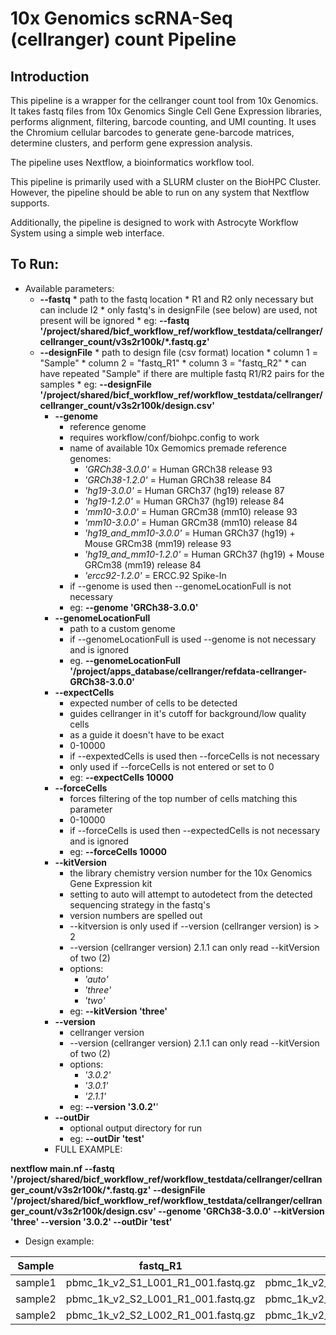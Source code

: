 10x Genomics scRNA-Seq (cellranger) count Pipeline
==================================================

Introduction
------------

This pipeline is a wrapper for the cellranger count tool from 10x Genomics. It takes fastq files from 10x Genomics Single Cell Gene Expression libraries, performs alignment, filtering, barcode counting, and UMI counting. It uses the Chromium cellular barcodes to generate gene-barcode matrices, determine clusters, and perform gene expression analysis.

The pipeline uses Nextflow, a bioinformatics workflow tool.

This pipeline is primarily used with a SLURM cluster on the BioHPC Cluster. However, the pipeline should be able to run on any system that Nextflow supports.

Additionally, the pipeline is designed to work with Astrocyte Workflow System using a simple web interface.

To Run:
-------

* Available parameters:
  * **--fastq**
        * path to the fastq location
        * R1 and R2 only necessary but can include I2
        * only fastq's in designFile (see below) are used, not present will be ignored
        * eg: **--fastq '/project/shared/bicf_workflow_ref/workflow_testdata/cellranger/cellranger_count/v3s2r100k/\*.fastq.gz'**
  * **--designFile**
        * path to design file (csv format) location
        * column 1 = "Sample"
        * column 2 = "fastq_R1"
        * column 3 = "fastq_R2"
        * can have repeated "Sample" if there are multiple fastq R1/R2 pairs for the samples
        * eg: **--designFile '/project/shared/bicf_workflow_ref/workflow_testdata/cellranger/cellranger_count/v3s2r100k/design.csv'**
    * **--genome**
        * reference genome
        * requires workflow/conf/biohpc.config to work
        * name of available 10x Gemomics premade reference genomes:
            * *'GRCh38-3.0.0'* = Human GRCh38 release 93
            * *'GRCh38-1.2.0'* = Human GRCh38 release 84
            * *'hg19-3.0.0'* = Human GRCh37 (hg19) release 87
            * *'hg19-1.2.0'* = Human GRCh37 (hg19) release 84
            * *'mm10-3.0.0'* = Human GRCm38 (mm10) release 93
            * *'mm10-3.0.0'* = Human GRCm38 (mm10) release 84
            * *'hg19_and_mm10-3.0.0'* = Human GRCh37 (hg19) + Mouse GRCm38 (mm19) release 93
            * *'hg19_and_mm10-1.2.0'* = Human GRCh37 (hg19) + Mouse GRCm38 (mm19) release 84
            * *'ercc92-1.2.0'* = ERCC.92 Spike-In
        * if --genome is used then --genomeLocationFull is not necessary
        * eg: **--genome 'GRCh38-3.0.0'**
    * **--genomeLocationFull**
        * path to a custom genome
        * if --genomeLocationFull is used --genome is not necessary and is ignored
        * eg. **--genomeLocationFull '/project/apps_database/cellranger/refdata-cellranger-GRCh38-3.0.0'**
    * **--expectCells**
        * expected number of cells to be detected
        * guides cellranger in it's cutoff for background/low quality cells
        * as a guide it doesn't have to be exact
        * 0-10000
        * if --expextedCells is used then --forceCells is not necessary
        * only used if --forceCells is not entered or set to 0
        * eg: **--expectCells 10000**
    * **--forceCells**
        * forces filtering of the top number of cells matching this parameter
        * 0-10000
        * if --forceCells is used then --expectedCells is not necessary and is ignored
        * eg: **--forceCells 10000**
    * **--kitVersion**
        * the library chemistry version number for the 10x Genomics Gene Expression kit
        * setting to auto will attempt to autodetect from the detected sequencing strategy in the fastq's
        * version numbers are spelled out
        * --kitversion is only used if --version (cellranger version) is > 2
        * --version (cellranger version) 2.1.1 can only read --kitVersion of two (2)
        * options:
            * *'auto'*
            * *'three'*
            * *'two'*
        * eg: **--kitVersion 'three'**
    * **--version**
        * cellranger version
        * --version (cellranger version) 2.1.1 can only read --kitVersion of two (2)
        * options:
            * *'3.0.2'*
            * *'3.0.1'*
            * *'2.1.1'*
        * eg: **--version '3.0.2'**'
    * **--outDir**
        * optional output directory for run
        * eg: **--outDir 'test'**
    * FULL EXAMPLE:

**nextflow main.nf --fastq '/project/shared/bicf_workflow_ref/workflow_testdata/cellranger/cellranger_count/v3s2r100k/\*.fastq.gz' --designFile '/project/shared/bicf_workflow_ref/workflow_testdata/cellranger/cellranger_count/v3s2r100k/design.csv' --genome 'GRCh38-3.0.0' --kitVersion 'three' --version '3.0.2' --outDir 'test'**

* Design example:

| Sample  | fastq_R1                           | fastq_R2                           |
|---------|------------------------------------|------------------------------------|
| sample1 | pbmc_1k_v2_S1_L001_R1_001.fastq.gz | pbmc_1k_v2_S1_L001_R2_001.fastq.gz |
| sample2 | pbmc_1k_v2_S2_L001_R1_001.fastq.gz | pbmc_1k_v2_S2_L001_R2_001.fastq.gz |
| sample2 | pbmc_1k_v2_S2_L002_R1_001.fastq.gz | pbmc_1k_v2_S2_L002_R2_001.fastq.gz |
